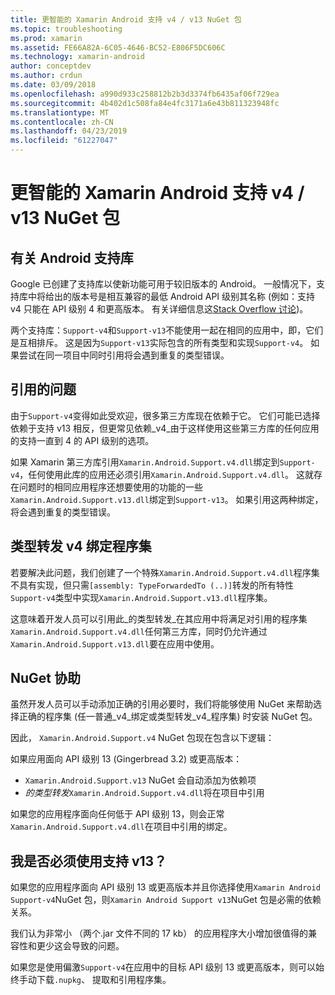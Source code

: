 ```yaml
---
title: 更智能的 Xamarin Android 支持 v4 / v13 NuGet 包
ms.topic: troubleshooting
ms.prod: xamarin
ms.assetid: FE66A82A-6C05-4646-BC52-E806F5DC606C
ms.technology: xamarin-android
author: conceptdev
ms.author: crdun
ms.date: 03/09/2018
ms.openlocfilehash: a990d933c258812b2b3d3374fb6435af06f729ea
ms.sourcegitcommit: 4b402d1c508fa84e4fc3171a6e43b811323948fc
ms.translationtype: MT
ms.contentlocale: zh-CN
ms.lasthandoff: 04/23/2019
ms.locfileid: "61227047"
---
```

# <a name="smarter-xamarin-android-support-v4--v13-nuget-packages"></a>更智能的 Xamarin Android 支持 v4 / v13 NuGet 包

## <a name="about-the-android-support-libraries"></a>有关 Android 支持库

Google 已创建了支持库以使新功能可用于较旧版本的 Android。 一般情况下，支持库中将给出的版本号是相互兼容的最低 Android API 级别其名称 (例如：支持 v4 只能在 API 级别 4 和更高版本。 有关详细信息这[Stack Overflow 讨论](https://stackoverflow.com/questions/9926403/android-support-package-compatibility-library-use-v4-or-v13))。 

两个支持库：`Support-v4`和`Support-v13`不能使用一起在相同的应用中，即，它们是互相排斥。 这是因为`Support-v13`实际包含的所有类型和实现`Support-v4`。 如果尝试在同一项目中同时引用将会遇到重复的类型错误。

## <a name="problems-with-referencing"></a>引用的问题

由于`Support-v4`变得如此受欢迎，很多第三方库现在依赖于它。 它们可能已选择依赖于支持 v13 相反，但更常见依赖_v4_由于这样使用这些第三方库的任何应用的支持一直到 4 的 API 级别的选项。

如果 Xamarin 第三方库引用`Xamarin.Android.Support.v4.dll`绑定到`Support-v4`，任何使用此库的应用还必须引用`Xamarin.Android.Support.v4.dll`。 这就存在问题时的相同应用程序还想要使用的功能的一些`Xamarin.Android.Support.v13.dll`绑定到`Support-v13`。 如果引用这两种绑定，将会遇到重复的类型错误。

## <a name="type-forwarded-v4-binding-assembly"></a>类型转发 v4 绑定程序集

若要解决此问题，我们创建了一个特殊`Xamarin.Android.Support.v4.dll`程序集不具有实现，但只需`[assembly: TypeForwardedTo (..)]`转发的所有特性`Support-v4`类型中实现`Xamarin.Android.Support.v13.dll`程序集。

这意味着开发人员可以引用此_的类型转发_在其应用中将满足对引用的程序集`Xamarin.Android.Support.v4.dll`任何第三方库，同时仍允许通过`Xamarin.Android.Support.v13.dll`要在应用中使用。

## <a name="nuget-assistance"></a>NuGet 协助

虽然开发人员可以手动添加正确的引用必要时，我们将能够使用 NuGet 来帮助选择正确的程序集 (任一普通_v4_绑定或类型转发_v4_程序集) 时安装 NuGet 包。

因此， `Xamarin.Android.Support.v4` NuGet 包现在包含以下逻辑：

如果应用面向 API 级别 13 (Gingerbread 3.2) 或更高版本：

*   `Xamarin.Android.Support.v13` NuGet 会自动添加为依赖项
*   _的类型转发_`Xamarin.Android.Support.v4.dll`将在项目中引用

如果您的应用程序面向任何低于 API 级别 13，则会正常`Xamarin.Android.Support.v4.dll`在项目中引用的绑定。

## <a name="do-i-have-to-use-support-v13"></a>我是否必须使用支持 v13？

如果您的应用程序面向 API 级别 13 或更高版本并且你选择使用`Xamarin Android Support-v4`NuGet 包，则`Xamarin Android Support v13`NuGet 包是必需的依赖关系。

我们认为非常小 （两个.jar 文件不同的 17 kb） 的应用程序大小增加很值得的兼容性和更少这会导致的问题。

如果您是使用偏激`Support-v4`在应用中的目标 API 级别 13 或更高版本，则可以始终手动下载`.nupkg`、 提取和引用程序集。
